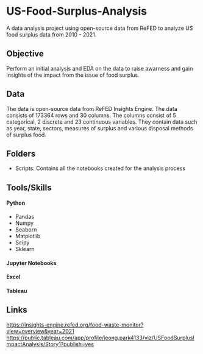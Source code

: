 # US-Food-Surplus-Analysis
A data analysis project using open-source data from ReFED to analyze US food surplus data from 2010 - 2021. 
## Objective
Perform an initial analysis and EDA on the data to raise awarness and gain insights of the impact from the issue of food surplus.
## Data
The data is open-source data from ReFED Insights Engine. 
The data consists of 173364 rows and 30 columns. The columns consist of 5 categorical, 2 discrete and 23 continuous variables. 
They contain data such as year, state, sectors, measures of surplus and various disposal methods of surplus food.
## Folders

- Scripts: Contains all the notebooks created for the analysis process
## Tools/Skills
#### Python
  - Pandas
  - Numpy
  - Seaborn
  - Matplotlib
  - Scipy
  - Sklearn
#### Jupyter Notebooks
#### Excel
#### Tableau
## Links
https://insights-engine.refed.org/food-waste-monitor?view=overview&year=2021
https://public.tableau.com/app/profile/jeong.park4133/viz/USFoodSurplusImpactAnalysis/Story1?publish=yes


